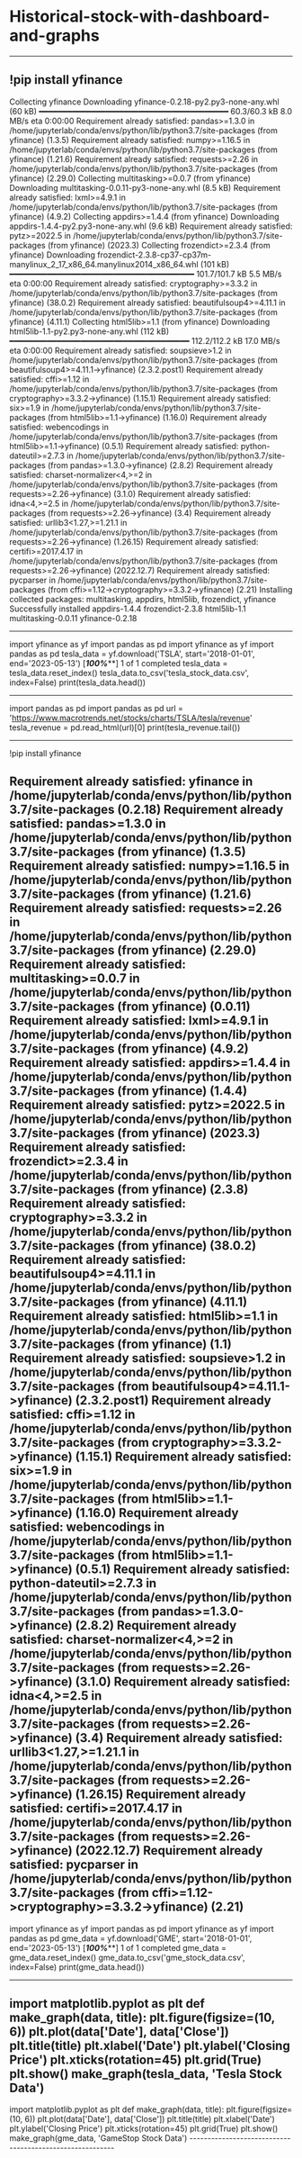 # Historical-stock-with-dashboard-and-graphs
-----------------------------------------
!pip install yfinance
--------------------------------
Collecting yfinance
  Downloading yfinance-0.2.18-py2.py3-none-any.whl (60 kB)
     ━━━━━━━━━━━━━━━━━━━━━━━━━━━━━━━━━━━━━━━━ 60.3/60.3 kB 8.0 MB/s eta 0:00:00
Requirement already satisfied: pandas>=1.3.0 in /home/jupyterlab/conda/envs/python/lib/python3.7/site-packages (from yfinance) (1.3.5)
Requirement already satisfied: numpy>=1.16.5 in /home/jupyterlab/conda/envs/python/lib/python3.7/site-packages (from yfinance) (1.21.6)
Requirement already satisfied: requests>=2.26 in /home/jupyterlab/conda/envs/python/lib/python3.7/site-packages (from yfinance) (2.29.0)
Collecting multitasking>=0.0.7 (from yfinance)
  Downloading multitasking-0.0.11-py3-none-any.whl (8.5 kB)
Requirement already satisfied: lxml>=4.9.1 in /home/jupyterlab/conda/envs/python/lib/python3.7/site-packages (from yfinance) (4.9.2)
Collecting appdirs>=1.4.4 (from yfinance)
  Downloading appdirs-1.4.4-py2.py3-none-any.whl (9.6 kB)
Requirement already satisfied: pytz>=2022.5 in /home/jupyterlab/conda/envs/python/lib/python3.7/site-packages (from yfinance) (2023.3)
Collecting frozendict>=2.3.4 (from yfinance)
  Downloading frozendict-2.3.8-cp37-cp37m-manylinux_2_17_x86_64.manylinux2014_x86_64.whl (101 kB)
     ━━━━━━━━━━━━━━━━━━━━━━━━━━━━━━━━━━━━━━━ 101.7/101.7 kB 5.5 MB/s eta 0:00:00
Requirement already satisfied: cryptography>=3.3.2 in /home/jupyterlab/conda/envs/python/lib/python3.7/site-packages (from yfinance) (38.0.2)
Requirement already satisfied: beautifulsoup4>=4.11.1 in /home/jupyterlab/conda/envs/python/lib/python3.7/site-packages (from yfinance) (4.11.1)
Collecting html5lib>=1.1 (from yfinance)
  Downloading html5lib-1.1-py2.py3-none-any.whl (112 kB)
     ━━━━━━━━━━━━━━━━━━━━━━━━━━━━━━━━━━━━━━ 112.2/112.2 kB 17.0 MB/s eta 0:00:00
Requirement already satisfied: soupsieve>1.2 in /home/jupyterlab/conda/envs/python/lib/python3.7/site-packages (from beautifulsoup4>=4.11.1->yfinance) (2.3.2.post1)
Requirement already satisfied: cffi>=1.12 in /home/jupyterlab/conda/envs/python/lib/python3.7/site-packages (from cryptography>=3.3.2->yfinance) (1.15.1)
Requirement already satisfied: six>=1.9 in /home/jupyterlab/conda/envs/python/lib/python3.7/site-packages (from html5lib>=1.1->yfinance) (1.16.0)
Requirement already satisfied: webencodings in /home/jupyterlab/conda/envs/python/lib/python3.7/site-packages (from html5lib>=1.1->yfinance) (0.5.1)
Requirement already satisfied: python-dateutil>=2.7.3 in /home/jupyterlab/conda/envs/python/lib/python3.7/site-packages (from pandas>=1.3.0->yfinance) (2.8.2)
Requirement already satisfied: charset-normalizer<4,>=2 in /home/jupyterlab/conda/envs/python/lib/python3.7/site-packages (from requests>=2.26->yfinance) (3.1.0)
Requirement already satisfied: idna<4,>=2.5 in /home/jupyterlab/conda/envs/python/lib/python3.7/site-packages (from requests>=2.26->yfinance) (3.4)
Requirement already satisfied: urllib3<1.27,>=1.21.1 in /home/jupyterlab/conda/envs/python/lib/python3.7/site-packages (from requests>=2.26->yfinance) (1.26.15)
Requirement already satisfied: certifi>=2017.4.17 in /home/jupyterlab/conda/envs/python/lib/python3.7/site-packages (from requests>=2.26->yfinance) (2022.12.7)
Requirement already satisfied: pycparser in /home/jupyterlab/conda/envs/python/lib/python3.7/site-packages (from cffi>=1.12->cryptography>=3.3.2->yfinance) (2.21)
Installing collected packages: multitasking, appdirs, html5lib, frozendict, yfinance
Successfully installed appdirs-1.4.4 frozendict-2.3.8 html5lib-1.1 multitasking-0.0.11 yfinance-0.2.18

----------------------------------------------
import yfinance as yf
import pandas as pd
import yfinance as yf
import pandas as pd
tesla_data = yf.download('TSLA', start='2018-01-01', end='2023-05-13')
[*********************100%***********************]  1 of 1 completed
tesla_data = tesla_data.reset_index()
tesla_data.to_csv('tesla_stock_data.csv', index=False)
print(tesla_data.head())

-------------------------------

import pandas as pd
import pandas as pd
url = 'https://www.macrotrends.net/stocks/charts/TSLA/tesla/revenue'
tesla_revenue = pd.read_html(url)[0]
print(tesla_revenue.tail())

---------------------------------------

!pip install yfinance

Requirement already satisfied: yfinance in /home/jupyterlab/conda/envs/python/lib/python3.7/site-packages (0.2.18)
Requirement already satisfied: pandas>=1.3.0 in /home/jupyterlab/conda/envs/python/lib/python3.7/site-packages (from yfinance) (1.3.5)
Requirement already satisfied: numpy>=1.16.5 in /home/jupyterlab/conda/envs/python/lib/python3.7/site-packages (from yfinance) (1.21.6)
Requirement already satisfied: requests>=2.26 in /home/jupyterlab/conda/envs/python/lib/python3.7/site-packages (from yfinance) (2.29.0)
Requirement already satisfied: multitasking>=0.0.7 in /home/jupyterlab/conda/envs/python/lib/python3.7/site-packages (from yfinance) (0.0.11)
Requirement already satisfied: lxml>=4.9.1 in /home/jupyterlab/conda/envs/python/lib/python3.7/site-packages (from yfinance) (4.9.2)
Requirement already satisfied: appdirs>=1.4.4 in /home/jupyterlab/conda/envs/python/lib/python3.7/site-packages (from yfinance) (1.4.4)
Requirement already satisfied: pytz>=2022.5 in /home/jupyterlab/conda/envs/python/lib/python3.7/site-packages (from yfinance) (2023.3)
Requirement already satisfied: frozendict>=2.3.4 in /home/jupyterlab/conda/envs/python/lib/python3.7/site-packages (from yfinance) (2.3.8)
Requirement already satisfied: cryptography>=3.3.2 in /home/jupyterlab/conda/envs/python/lib/python3.7/site-packages (from yfinance) (38.0.2)
Requirement already satisfied: beautifulsoup4>=4.11.1 in /home/jupyterlab/conda/envs/python/lib/python3.7/site-packages (from yfinance) (4.11.1)
Requirement already satisfied: html5lib>=1.1 in /home/jupyterlab/conda/envs/python/lib/python3.7/site-packages (from yfinance) (1.1)
Requirement already satisfied: soupsieve>1.2 in /home/jupyterlab/conda/envs/python/lib/python3.7/site-packages (from beautifulsoup4>=4.11.1->yfinance) (2.3.2.post1)
Requirement already satisfied: cffi>=1.12 in /home/jupyterlab/conda/envs/python/lib/python3.7/site-packages (from cryptography>=3.3.2->yfinance) (1.15.1)
Requirement already satisfied: six>=1.9 in /home/jupyterlab/conda/envs/python/lib/python3.7/site-packages (from html5lib>=1.1->yfinance) (1.16.0)
Requirement already satisfied: webencodings in /home/jupyterlab/conda/envs/python/lib/python3.7/site-packages (from html5lib>=1.1->yfinance) (0.5.1)
Requirement already satisfied: python-dateutil>=2.7.3 in /home/jupyterlab/conda/envs/python/lib/python3.7/site-packages (from pandas>=1.3.0->yfinance) (2.8.2)
Requirement already satisfied: charset-normalizer<4,>=2 in /home/jupyterlab/conda/envs/python/lib/python3.7/site-packages (from requests>=2.26->yfinance) (3.1.0)
Requirement already satisfied: idna<4,>=2.5 in /home/jupyterlab/conda/envs/python/lib/python3.7/site-packages (from requests>=2.26->yfinance) (3.4)
Requirement already satisfied: urllib3<1.27,>=1.21.1 in /home/jupyterlab/conda/envs/python/lib/python3.7/site-packages (from requests>=2.26->yfinance) (1.26.15)
Requirement already satisfied: certifi>=2017.4.17 in /home/jupyterlab/conda/envs/python/lib/python3.7/site-packages (from requests>=2.26->yfinance) (2022.12.7)
Requirement already satisfied: pycparser in /home/jupyterlab/conda/envs/python/lib/python3.7/site-packages (from cffi>=1.12->cryptography>=3.3.2->yfinance) (2.21)
---------------------------------------
import yfinance as yf
import pandas as pd
import yfinance as yf
import pandas as pd
gme_data = yf.download('GME', start='2018-01-01', end='2023-05-13')
[*********************100%***********************]  1 of 1 completed
gme_data = gme_data.reset_index()
gme_data.to_csv('gme_stock_data.csv', index=False)
print(gme_data.head())

------------------------------------------------


import matplotlib.pyplot as plt
def make_graph(data, title):
    plt.figure(figsize=(10, 6))
    plt.plot(data['Date'], data['Close'])
    plt.title(title)
    plt.xlabel('Date')
    plt.ylabel('Closing Price')
    plt.xticks(rotation=45)
    plt.grid(True)
    plt.show()
make_graph(tesla_data, 'Tesla Stock Data')
----------------------------------------------------

import matplotlib.pyplot as plt
def make_graph(data, title):
    plt.figure(figsize=(10, 6))
    plt.plot(data['Date'], data['Close'])
    plt.title(title)
    plt.xlabel('Date')
    plt.ylabel('Closing Price')
    plt.xticks(rotation=45)
    plt.grid(True)
    plt.show()
    make_graph(gme_data, 'GameStop Stock Data')
    ---------------------------------------------------------
